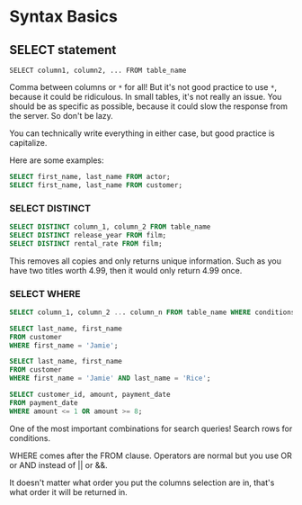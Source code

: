 # Syntax Basics

## SELECT statement

`SELECT column1, column2, ... FROM table_name`

Comma between columns or `*` for all! But it's not good practice to use `*`, because it could be ridiculous. In small tables, it's not really an issue. You should be as specific as possible, because it could slow the response from the server. So don't be lazy.

You can technically write everything in either case, but good practice is capitalize.

Here are some examples:

``` sql
SELECT first_name, last_name FROM actor;
SELECT first_name, last_name FROM customer;
```

### SELECT DISTINCT

``` sql
SELECT DISTINCT column_1, column_2 FROM table_name
SELECT DISTINCT release_year FROM film;
SELECT DISTINCT rental_rate FROM film;
```

This removes all copies and only returns unique information. Such as you have two titles worth 4.99, then it would only return 4.99 once.

### SELECT WHERE

``` sql
SELECT column_1, column_2 ... column_n FROM table_name WHERE conditions;

SELECT last_name, first_name
FROM customer
WHERE first_name = 'Jamie';

SELECT last_name, first_name
FROM customer
WHERE first_name = 'Jamie' AND last_name = 'Rice';

SELECT customer_id, amount, payment_date
FROM payment_date
WHERE amount <= 1 OR amount >= 8;

```

One of the most important combinations for search queries! Search rows for conditions.

WHERE comes after the FROM clause. Operators are normal but you use OR or AND instead of || or &&.

It doesn't matter what order you put the columns selection are in, that's what order it will be returned in.
